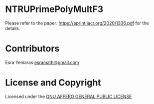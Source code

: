# NTRUPrimePolyMultF3

Please refer to the paper: https://eprint.iacr.org/2020/1336.pdf for the details.






# Contributors

Esra Yeniaras <esramath@gmail.com>




# License and Copyright 

Licensed under the [GNU AFFERO GENERAL PUBLIC LICENSE](LICENSE) 


